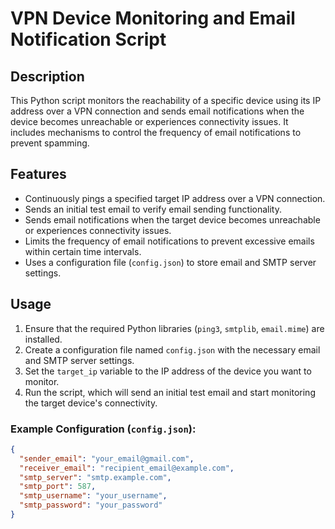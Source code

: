 # VPN Device Monitoring and Email Notification Script

## Description
This Python script monitors the reachability of a specific device using its IP address over a VPN connection and sends email notifications when the device becomes unreachable or experiences connectivity issues. It includes mechanisms to control the frequency of email notifications to prevent spamming.

## Features
- Continuously pings a specified target IP address over a VPN connection.
- Sends an initial test email to verify email sending functionality.
- Sends email notifications when the target device becomes unreachable or experiences connectivity issues.
- Limits the frequency of email notifications to prevent excessive emails within certain time intervals.
- Uses a configuration file (`config.json`) to store email and SMTP server settings.

## Usage
1. Ensure that the required Python libraries (`ping3`, `smtplib`, `email.mime`) are installed.
2. Create a configuration file named `config.json` with the necessary email and SMTP server settings.
3. Set the `target_ip` variable to the IP address of the device you want to monitor.
4. Run the script, which will send an initial test email and start monitoring the target device's connectivity.

### Example Configuration (`config.json`):
```json
{
  "sender_email": "your_email@gmail.com",
  "receiver_email": "recipient_email@example.com",
  "smtp_server": "smtp.example.com",
  "smtp_port": 587,
  "smtp_username": "your_username",
  "smtp_password": "your_password"
}
```
